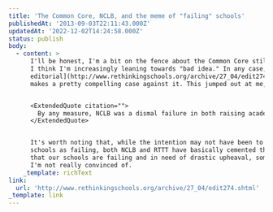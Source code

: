 ```yaml
---
title: 'The Common Core, NCLB, and the meme of "failing" schools'
publishedAt: '2013-09-03T22:11:43.000Z'
updatedAt: '2022-12-02T14:24:58.000Z'
status: publish
body:
  - content: >
      I'll be honest, I'm a bit on the fence about the Common Core still, though
      I think I'm increasingly leaning towards "bad idea." In any case, [this
      editorial](http://www.rethinkingschools.org/archive/27_04/edit274.shtml)
      makes a pretty compelling case against it. This jumped out at me, though:


      <ExtendedQuote citation="">
        By any measure, NCLB was a dismal failure in both raising academic performance and narrowing gaps in opportunity and outcomes. But by very publicly measuring the test results against benchmarks no real schools have ever met, NCLB did succeed in creating a narrative of failure that shaped a decade of attempts to 'fix' schools while blaming those who work in them. By the time the first decade of NCLB was over, more than half the schools in the nation were on the lists of 'failing schools' and the rest were poised to follow.
      </ExtendedQuote>


      It's worth noting that, while the intention may not have been to paint
      schools as failing, both NCLB and RTTT have basically cemented the idea
      that our schools are failing and in need of drastic upheaval, something
      I'm not really convinced of.
    _template: richText
link:
  url: 'http://www.rethinkingschools.org/archive/27_04/edit274.shtml'
_template: link
---
```



